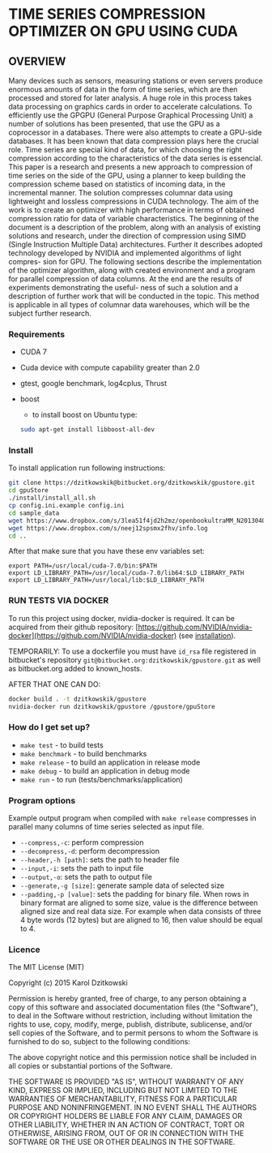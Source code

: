 # TIME SERIES COMPRESSION OPTIMIZER ON GPU USING CUDA #

## OVERVIEW ##

Many devices such as sensors, measuring stations or even servers produce enormous
amounts of data in the form of time series, which are then processed and stored for
later analysis. A huge role in this process takes data processing on graphics cards
in order to accelerate calculations. To efficiently use the GPGPU (General Purpose
Graphical Processing Unit) a number of solutions has been presented, that use the
GPU as a coprocessor in a databases. There were also attempts to create a GPU-side
databases. It has been known that data compression plays here the crucial role. Time
series are special kind of data, for which choosing the right compression according
to the characteristics of the data series is essencial.
This paper is a research and presents a new approach to compression of time
series on the side of the GPU, using a planner to keep building the compression
scheme based on statistics of incoming data, in the incremental manner. The solution
compresses columnar data using lightweight and lossless compressions in CUDA
technology. The aim of the work is to create an optimizer with high performance in
terms of obtained compression ratio for data of variable characteristics.
The beginning of the document is a description of the problem, along with an
analysis of existing solutions and research, under the direction of compression using
SIMD (Single Instruction Multiple Data) architectures. Further it describes adopted
technology developed by NVIDIA and implemented algorithms of light compres-
sion for GPU. The following sections describe the implementation of the optimizer
algorithm, along with created environment and a program for parallel compression
of data columns. At the end are the results of experiments demonstrating the useful-
ness of such a solution and a description of further work that will be conducted in
the topic. This method is applicable in all types of columnar data warehouses, which
will be the subject further research.

### Requirements ###

* CUDA 7
* Cuda device with compute capability greater than 2.0
* gtest, google benchmark, log4cplus, Thrust
* boost
    * to install boost on Ubuntu type:

    ```bash
    sudo apt-get install libboost-all-dev
    ```


### Install ###

To install application run following instructions:
```bash
git clone https://dzitkowskik@bitbucket.org/dzitkowskik/gpustore.git
cd gpuStore
./install/install_all.sh
cp config.ini.example config.ini
cd sample_data
wget https://www.dropbox.com/s/3lea51f4jd2h2mz/openbookultraMM_N20130403_1_of_1
wget https://www.dropbox.com/s/neej12spsmx2fhv/info.log
cd ..
```
After that make sure that you have these env variables set:
```
export PATH=/usr/local/cuda-7.0/bin:$PATH
export LD_LIBRARY_PATH=/usr/local/cuda-7.0/lib64:$LD_LIBRARY_PATH
export LD_LIBRARY_PATH=/usr/local/lib:$LD_LIBRARY_PATH
```

### RUN TESTS VIA DOCKER ###

To run this project using docker, nvidia-docker is required. It can be acquired from their github repository: [https://github.com/NVIDIA/nvidia-docker](https://github.com/NVIDIA/nvidia-docker)
(see [installation](https://github.com/NVIDIA/nvidia-docker/wiki/Installation)).

TEMPORARILY:
To use a dockerfile you must have `id_rsa` file registered in bitbucket's repository
`git@bitbucket.org:dzitkowskik/gpustore.git` as well as bitbucket.org added to known_hosts.

AFTER THAT ONE CAN DO:
```bash
docker build . -t dzitkowskik/gpustore
nvidia-docker run dzitkowskik/gpustore /gpustore/gpuStore
```

### How do I get set up? ###

* `make test` - to build tests
* `make benchmark` - to build benchmarks
* `make release` - to build an application in release mode
* `make debug` - to build an application in debug mode
* `make run` - to run (tests/benchmarks/application)

### Program options ###

Example output program when compiled with `make release` compresses in parallel many columns of time series selected as input file.

* `--compress,-c`: perform compression
* `--decompress,-d`: perform decompression
* `--header,-h [path]`: sets the path to header file
* `--input,-i`: sets the path to input file
* `--output,-o`: sets the path to output file
* `--generate,-g [size]`: generate sample data of selected size
* `--padding,-p [value]`: sets the padding for binary file. When rows in binary format are aligned to some size, value is the difference between aligned size and real data size. For example when data consists of three 4 byte words (12 bytes) but are aligned to 16, then value should be equal to 4.


### Licence ###

The MIT License (MIT)

Copyright (c) 2015 Karol Dzitkowski

Permission is hereby granted, free of charge, to any person obtaining a copy of this software and associated documentation files (the "Software"), to deal in the Software without restriction, including without limitation the rights to use, copy, modify, merge, publish, distribute, sublicense, and/or sell copies of the Software, and to permit persons to whom the Software is furnished to do so, subject to the following conditions:

The above copyright notice and this permission notice shall be included in all copies or substantial portions of the Software.

THE SOFTWARE IS PROVIDED "AS IS", WITHOUT WARRANTY OF ANY KIND, EXPRESS OR IMPLIED, INCLUDING BUT NOT LIMITED TO THE WARRANTIES OF MERCHANTABILITY, FITNESS FOR A PARTICULAR PURPOSE AND NONINFRINGEMENT. IN NO EVENT SHALL THE AUTHORS OR COPYRIGHT HOLDERS BE LIABLE FOR ANY CLAIM, DAMAGES OR OTHER LIABILITY, WHETHER IN AN ACTION OF CONTRACT, TORT OR OTHERWISE, ARISING FROM, OUT OF OR IN CONNECTION WITH THE SOFTWARE OR THE USE OR OTHER DEALINGS IN THE SOFTWARE.

